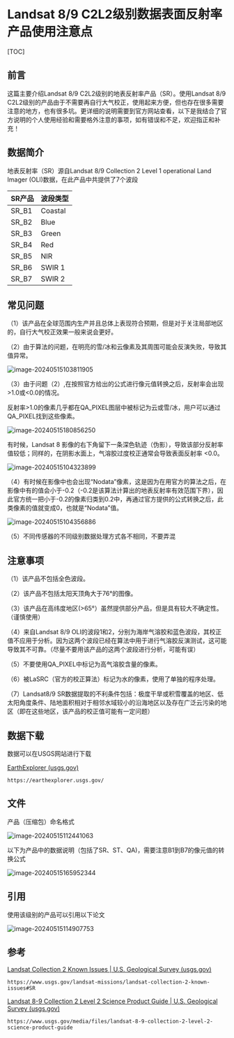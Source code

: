 # Landsat 8/9 C2L2级别数据表面反射率产品使用注意点

[TOC]

## 前言

这篇主要介绍Landsat 8/9 C2L2级别的地表反射率产品（SR）。使用Landsat 8/9 C2L2级别的产品由于不需要再自行大气校正，使用起来方便，但也存在很多需要注意的地方，也有很多坑。更详细的说明需要到官方网站查看，以下是我结合了官方说明的个人使用经验和需要格外注意的事项，如有错误和不足，欢迎指正和补充！

## 数据简介

地表反射率（SR）源自Landsat 8/9 Collection 2 Level 1 operational Land Imager (OLl)数据，在此产品中共提供了7个波段

| SR产品 | 波段类型 |
| ------ | -------- |
| SR_B1  | Coastal  |
| SR_B2  | Blue     |
| SR_B3  | Green    |
| SR_B4  | Red      |
| SR_B5  | NIR      |
| SR_B6  | SWIR 1   |
| SR_B7  | SWIR 2   |

## 常见问题

（1）该产品在全球范围内生产并且总体上表现符合预期，但是对于关注局部地区的，自行大气校正效果一般来说会更好。

（2）由于算法的问题，在明亮的雪/冰和云像素及其周围可能会反演失败，导致其值异常。

![image-20240515103811905](https://cdn.jsdelivr.net/gh/zbhgis/BlogImg@main/blog/202506270854844.png)

（3）由于问题（2）,在按照官方给出的公式进行像元值转换之后，反射率会出现>1.0或<0.0的情况。

反射率>1.0的像素几乎都在QA_PIXEL图层中被标记为云或雪/冰，用户可以通过QA_PIXEL找到这些像素。

![image-20240515180856250](https://cdn.jsdelivr.net/gh/zbhgis/BlogImg@main/blog/202506270854394.png)

有时候，Landsat 8 影像的右下角留下一条深色轨迹（伪影），导致该部分反射率值较低；同样的，在阴影水面上，气溶胶过度校正通常会导致表面反射率 <0.0。

![image-20240515104323899](https://cdn.jsdelivr.net/gh/zbhgis/BlogImg@main/blog/202506270854712.png)

（4）有时候在影像中也会出现“Nodata”像素，这是因为在用官方的算法之后，在影像中有的值会小于-0.2（-0.2是该算法计算出的地表反射率有效范围下界），因此官方统一把小于-0.2的像素归类到0.2中，再通过官方提供的公式转换之后，此类像素的值就变成0，也就是“Nodata”值。

![image-20240515104356886](https://cdn.jsdelivr.net/gh/zbhgis/BlogImg@main/blog/202506270855398.png)

（5）不同传感器的不同级别数据处理方式各不相同，不要弄混

## 注意事项

（1）该产品不包括全色波段。

（2）该产品不包括太阳天顶角大于76°的图像。

（3）该产品在高纬度地区(>65°）虽然提供部分产品，但是具有较大不确定性。（谨慎使用）

（4）来自Landsat 8/9 OLI的波段1和2，分别为海岸气溶胶和蓝色波段，其校正值不应用于分析。因为这两个波段已经在算法中用于进行气溶胶反演测试，这可能导致其不可靠。（尽量不要用该产品的这两个波段进行分析，可能有误）

（5）不要使用QA_PIXEL中标记为高气溶胶含量的像素。

（6）被LaSRC（官方的校正算法）标记为水的像素，使用了单独的程序处理。

（7）Landsat8/9 SR数据提取的不利条件包括：极度干旱或积雪覆盖的地区、低太阳角度条件、陆地面积相对于相邻水域较小的沿海地区以及存在广泛云污染的地区（即在这些地区，该产品的校正值可能有一定问题）

## 数据下载

数据可以在USGS网站进行下载

[EarthExplorer (usgs.gov)](https://earthexplorer.usgs.gov/)

```
https://earthexplorer.usgs.gov/
```



## 文件

产品（压缩包）命名格式

![image-20240515112441063](https://cdn.jsdelivr.net/gh/zbhgis/BlogImg@main/blog/202506270855049.png)

以下为产品中的数据说明（包括了SR、ST、QA)，需要注意B1到B7的像元值的转换公式

![image-20240515165952344](https://cdn.jsdelivr.net/gh/zbhgis/BlogImg@main/blog/202506270855568.png)

## 引用

使用该级别的产品可以引用以下论文

![image-20240515114907753](https://cdn.jsdelivr.net/gh/zbhgis/BlogImg@main/blog/202506270855719.png)

## 参考

[Landsat Collection 2 Known Issues | U.S. Geological Survey (usgs.gov)](https://www.usgs.gov/landsat-missions/landsat-collection-2-known-issues#SR)

```
https://www.usgs.gov/landsat-missions/landsat-collection-2-known-issues#SR
```

[Landsat 8-9 Collection 2 Level 2 Science Product Guide | U.S. Geological Survey (usgs.gov)](https://www.usgs.gov/media/files/landsat-8-9-collection-2-level-2-science-product-guide)

```
https://www.usgs.gov/media/files/landsat-8-9-collection-2-level-2-science-product-guide
```

